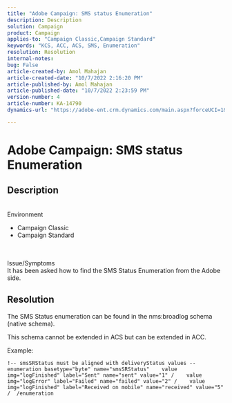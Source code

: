 ```yaml
---
title: "Adobe Campaign: SMS status Enumeration"
description: Description
solution: Campaign
product: Campaign
applies-to: "Campaign Classic,Campaign Standard"
keywords: "KCS, ACC, ACS, SMS, Enumeration"
resolution: Resolution
internal-notes: 
bug: False
article-created-by: Amol Mahajan
article-created-date: "10/7/2022 2:16:20 PM"
article-published-by: Amol Mahajan
article-published-date: "10/7/2022 2:23:59 PM"
version-number: 4
article-number: KA-14790
dynamics-url: "https://adobe-ent.crm.dynamics.com/main.aspx?forceUCI=1&pagetype=entityrecord&etn=knowledgearticle&id=1ae41c97-4a46-ed11-bba1-000d3a3064b8"

---
```

# Adobe Campaign: SMS status Enumeration

## Description

<br>Environment<br>
- Campaign Classic
- Campaign Standard

<br><br>Issue/Symptoms<br>
It has been asked how to find the SMS Status Enumeration from the Adobe side.


## Resolution


The SMS Status enumeration can be found in the nms:broadlog schema (native schema).

This schema cannot be extended in ACS but can be extended in ACC.

Example:


```
!-- smsSRStatus must be aligned with deliveryStatus values --  enumeration basetype="byte" name="smsSRStatus"    value img="logFinished" label="Sent" name="sent" value="1" /    value img="logError" label="Failed" name="failed" value="2" /    value img="logFinished" label="Received on mobile" name="received" value="5" /  /enumeration
```



